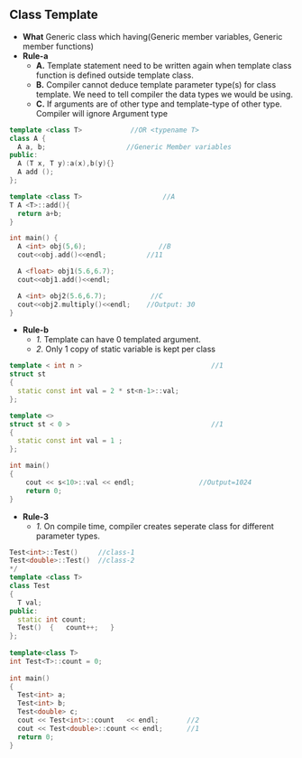 ## Class Template
- **What** Generic class which having(Generic member variables, Generic member functions)
- **Rule-a**
  - **A.** Template statement need to be written again when template class function is defined outside template class.
  - **B.** Compiler cannot deduce template parameter type(s) for class template. We need to tell compiler the data types we would be using.
  - **C.** If arguments are of other type and template-type of other type. Compiler will ignore Argument type
```c++
template <class T>            //OR <typename T>
class A {
  A a, b;                    //Generic Member variables
public:
  A (T x, T y):a(x),b(y){}
  A add ();
};

template <class T>                    //A
T A <T>::add(){ 
  return a+b; 
}

int main() {
  A <int> obj(5,6);                  //B
  cout<<obj.add()<<endl;          //11

  A <float> obj1(5.6,6.7);
  cout<<obj1.add()<<endl;         

  A <int> obj2(5.6,6.7);           //C
  cout<<obj2.multiply()<<endl;    //Output: 30
}
```

- **Rule-b**
  - *1.* Template can have 0 templated argument.
  - *2.* Only 1 copy of static variable is kept per class
```c++
template < int n >                                //1
struct st
{
  static const int val = 2 * st<n-1>::val;
};

template <> 
struct st < 0 >                                   //1
{
  static const int val = 1 ;
};

int main()
{
    cout << s<10>::val << endl;                //Output=1024
    return 0;
}
```

- **Rule-3**
  - *1.* On compile time, compiler creates seperate class for different parameter types.
```c++
Test<int>::Test()     //class-1
Test<double>::Test()  //class-2
*/
template <class T>
class Test
{
  T val;
public:
  static int count;
  Test()  {   count++;   }
};
 
template<class T>
int Test<T>::count = 0;
 
int main()
{
  Test<int> a;
  Test<int> b;
  Test<double> c;
  cout << Test<int>::count   << endl;       //2
  cout << Test<double>::count << endl;      //1
  return 0;
}
```
